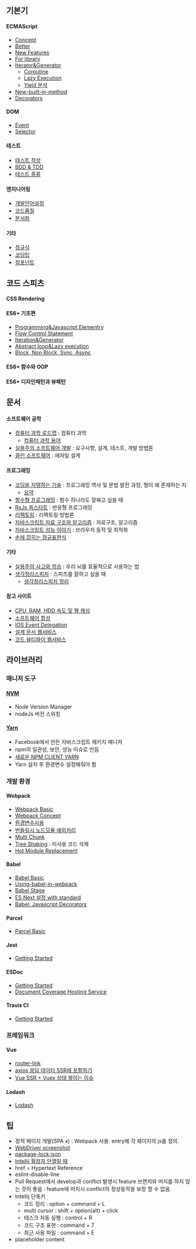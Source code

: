 ## 기본기
#### ECMAScript
* [Concept](Concept)
* [Better](Better)
* [New Features](New+Features)
* [For library](For+library)
* [Iterator&Generator](Iterator&Generator)
  * [Coroutine](Coroutine)
  * [Lazy Execution](Lazy-Execution)
  * [Yield 분석](Yield-분석)
* [New-built-in-method](New-built-in-method)
* [Decorators](Decorators)

#### DOM
* [Event](Event)
* [Selector](Selector)

#### 테스트
* [테스트 작성](테스트-작성)
* [BDD & TDD](BDD-&-TDD)
* [테스트 종류](%ED%85%8C%EC%8A%A4%ED%8A%B8-%EC%A2%85%EB%A5%98)

#### 엔지니어링
- [개발언어설정](개발언어설정)
- [코드품질](코드품질)
- [문서화](문서화)

#### 기타
* [정규식](정규식)
* [코딩팁](코딩팁)
* [컴포넌트](%EC%BB%B4%ED%8F%AC%EB%84%8C%ED%8A%B8)

## 코드 스피츠
#### CSS Rendering
#### ES6+ 기초편
* [Programming&Javascript Elementry](Programming&Javascript-Elementry)
* [Flow Control Statement](Flow-Control-Statement)
* [Iteration&Generator](Iteration&Generator)
* [Abstract loop&Lazy execution](Abstract-loop&Lazy-execution)
* [Block, Non Block, Sync, Async](Block,-Non-Block,-Sync,-Async)
#### ES6+ 함수와 OOP
#### ES6+ 디자인패턴과 뷰패턴

## 문서
#### 소프트웨어 공학
* [컴퓨터 과학 로드맵](http://book.naver.com/bookdb/book_detail.nhn?bid=13496659) : 컴퓨터 과학
  * [컴퓨터 과학 용어](%EC%BB%B4%ED%93%A8%ED%84%B0-%EA%B3%BC%ED%95%99-%EC%9A%A9%EC%96%B4)
* [실용주의 소프트웨어 개발](http://book.naver.com/bookdb/book_detail.nhn?bid=11885425) : 요구사항, 설계, 테스트, 개발 방법론
* [클린 소프트웨어](http://book.naver.com/bookdb/book_detail.nhn?bid=12035385) : 에자일 설계

#### 프로그래밍
* [코딩을 지탱하는 기술](http://book.naver.com/bookdb/book_detail.nhn?bid=7317474) : 프로그래밍 역사 및 문법 발전 과정, 형이 왜 존재하는 지
  * [요약](코딩을-지탱하는-기술-요약)
* [함수형 프로그래밍](http://book.naver.com/bookdb/book_detail.nhn?device=pc&bid=12800140) : 함수 하나라도 잘짜고 싶을 때
* [RxJs 퀵스타트](http://naver.me/GciIqLoq) : 반응형 프로그래밍
* [리펙토링](http://book.naver.com/bookdb/book_detail.nhn?device=pc&bid=7047630) : 리펙토링 방법론
* [자바스크립트 자료 구조와 알고리즘](http://book.naver.com/bookdb/book_detail.nhn?device=pc&bid=9755482) : 자료구조, 알고리즘
* [자바스크립트 성능 이야기](http://book.naver.com/bookdb/book_detail.nhn?device=pc&bid=7006583) : 브라우저 동작 및 최적화
* [손에 잡히는 정규표현식](http://www.kyobobook.co.kr/product/detailViewKor.laf?barcode=9788991268630&n_media=27758&n_query=%EC%86%90%EC%97%90%EC%9E%A1%ED%9E%88%EB%8A%94%EC%A0%95%EA%B7%9C%ED%91%9C%ED%98%84%EC%8B%9D&n_rank=2&n_ad_group=grp-m001-01-000000208662314&n_ad=nad-a001-01-000000015636516&n_keyword_id=nkw-m001-01-000000286044841&n_keyword=%EC%86%90%EC%97%90%EC%9E%A1%ED%9E%88%EB%8A%94%EC%A0%95%EA%B7%9C%ED%91%9C%ED%98%84%EC%8B%9D&n_campaign_type=1&NaPm=ct%3Djkae01lk%7Cci%3D0z00000ZZk1pb2DmMf0O%7Ctr%3Dsa%7Chk%3D0ebbcffa27e2b8af6ac18d0d59251878ed443964)

#### 기타
* [실용주의 사고와 학습](http://book.naver.com/bookdb/book_detail.nhn?device=pc&bid=9720757) : 우리 뇌를 효율적으로 사용하는 법
* [생각정리스피치](https://book.naver.com/bookdb/book_detail.nhn?bid=12896858) : 스피츠를 잘하고 싶을 때
  * [생각정리스피치 정리](생각정리스피치-정리)

#### 참고 사이트
* [CPU, RAM, HDD 속도 및 웹 캐싱](https://mingrammer.com/translation-the-hidden-components-of-web-caching/)
* [소프트웨어 합성](https://midojeong.github.io/2018/04/28/composing-software-translation-epilogue/)
* [IOS Event Delegation](http://gravitydept.com/blog/js-click-event-bubbling-on-ios)
* [설계 문서 웹서비스](https://www.draw.io/)
* [코드 뷰티파이 웹서비스](http://jsbeautifier.org/)

## 라이브러리
### 매니저 도구
#### [NVM](https://github.com/creationix/nvm)
- Node Version Manager
- nodeJs 버전 스위칭

#### [Yarn](https://yarnpkg.com)
- Facebook에서 만든 자바스크립트 패키지 매니저
- npm의 일관성, 보안, 성능 이슈로 만듬
- [새로운 NPM CLIENT YARN](http://fetobe.co.kr/%EC%83%88%EB%A1%9C%EC%9A%B4-npm-client-yarn/)
- Yarn 설치 후 환경변수 설정해줘야 함

### 개발 환경
#### Webpack
* [Webpack Basic](https://github.com/ChoDragon9/es6/wiki/Webpack+Basic)
* [Webpack Concept](https://github.com/ChoDragon9/es6/wiki/Webpack+Concept)
* [환경변수사용](%ED%99%98%EA%B2%BD-%EB%B3%80%EC%88%98-%EC%82%AC%EC%9A%A9)
* [번들링시 노드모듈 예외처리](%EB%B2%88%EB%93%A4%EB%A7%81%EC%8B%9C-%EB%85%B8%EB%93%9C%EB%AA%A8%EB%93%88-%EC%98%88%EC%99%B8%EC%B2%98%EB%A6%AC)
* [Multi Chunk](Multi-chunk-file)
* [Tree Shaking](https://webpack.js.org/guides/tree-shaking/) : 미사용 코드 삭제
* [Hot Module Replacement](Hot-Module-Replacement)

#### Babel
* [Babel Basic](https://github.com/ChoDragon9/es6/wiki/Babel+Basic)
* [Using-babel-in-webpack](Using-babel-in-webpack)
* [Babel Stage](Babel-Stage)
* [ES Next 설정 with standard](ES-Next-%EC%84%A4%EC%A0%95-with-standard)
* [Babel: Javascript Decorators](Babel:-Javascript-Decorators)

#### Parcel
* [Parcel Basic](https://github.com/ChoDragon9/es6/wiki/Parcel+Basic)

#### Jest
* [Getting Started](https://github.com/ChoDragon9/es6/wiki/Getting-Started-Jest)

#### ESDoc
- [Getting Started](Getting-Started-ESDoc)
- [Document Coverage Hosting Service](Document-Coverage-Hosting-Service)

#### Travis CI
- [Getting Started](Getting-Started-Travis-CI)

### 프레임워크
#### Vue
* [router-link](router-link)
* [axios 응답 데이터 SSR에 포함하기](axios-%EC%9D%91%EB%8B%B5-%EB%8D%B0%EC%9D%B4%ED%84%B0-SSR%EC%97%90-%ED%8F%AC%ED%95%A8%ED%95%98%EA%B8%B0)
* [Vue SSR + Vuex 상태 쌓이는 이슈](%5BVue-SSR---Vuex%5D-상태-쌓이는-이슈)

#### Lodash
* [Lodash](https://github.com/ChoDragon9/es6/wiki/lodash)

## 팁
* 정적 페이지 개발(SPA x) : Webpack 사용. entry에 각 페이지의 js를 정의.
* [WebDriver screenshot](WebDriver-screenshot)
* [package-lock.json](package-lock.json)
* [Intellij 확장자 안열릴 때](%5Bintellij%5D-확장자-안열릴-때)
* href = Hypertext Reference
* eslint-disable-line
* Pull Request에서 develop과 conflict 발생시 feature 브랜치와 머지를 하지 않는 것이 좋음 : feature에 머지시 conflict의 정상동작을 보장 할 수 없음.
* Intellij 단축키
  - 코드 정리 : option + command + L
  - multi cursor : shift + option(alt) + click
  - 테스크 자동 실행 : control + R
  - 코드 구조 표현 : command + 7
  - 최근 사용 파일 : command + E
* placeholder content